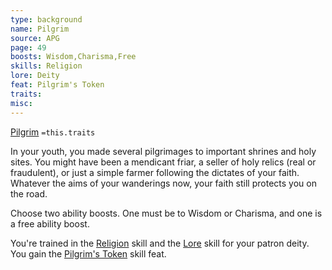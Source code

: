 ```yaml
---
type: background
name: Pilgrim 
source: APG
page: 49
boosts: Wisdom,Charisma,Free
skills: Religion
lore: Deity
feat: Pilgrim's Token
traits: 
misc: 
---
```


[Pilgrim](###%20Pilgrim)
`=this.traits`


In your youth, you made several pilgrimages to important shrines and holy sites. You might have been a mendicant friar, a seller of holy relics (real or fraudulent), or just a simple farmer following the dictates of your faith. Whatever the aims of your wanderings now, your faith still protects you on the road.

Choose two ability boosts. One must be to Wisdom or Charisma, and one is a free ability boost.

You're trained in the [Religion](Religion) skill and the [Lore](Lore) skill for your patron deity. You gain the [Pilgrim's Token](Pilgrim's%20Token) skill feat.

